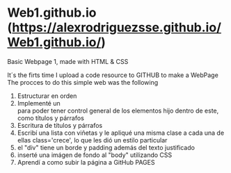 # Web1.github.io (https://alexrodriguezsse.github.io/Web1.github.io/)
Basic Webpage 1, made with HTML & CSS

It´s the firts time I upload a code resource to GITHUB to make a WebPage
The procces to do this simple web was the following
  
  1. Estructurar en orden <head> <body>
  2. Implementé un <div></div> para poder tener control general de los elementos hijo dentro de este, como títulos y párrafos 
  3. Escritura de títulos y párrafos
  4. Escribí una lista con viñetas y le apliqué una misma clase a cada una de ellas class='crece', lo que les dió un estilo particular
  5. el "div" tiene un borde y padding además del texto justificado
  6. inserté una imágen de fondo al "body" utilizando CSS
  7. Aprendí a como subir la página a GitHub PAGES
  
  
